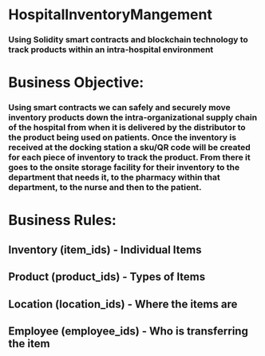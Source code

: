 # HospitalInventoryMangement

### Using Solidity smart contracts and blockchain technology to track products within an intra-hospital environment

# Business Objective: 

### Using smart contracts we can safely and securely move inventory products down the intra-organizational supply chain of the hospital from when it is delivered by the distributor to the product being used on patients. Once the inventory is received at the docking station a sku/QR code will be created for each piece of inventory to track the product. From there it goes to the onsite storage facility for their inventory to the department that needs it, to the pharmacy within that department, to the nurse and then to the patient. 

# Business Rules: 

## Inventory (item_ids) - Individual Items
## Product (product_ids) - Types of Items
## Location (location_ids) - Where the items are
## Employee (employee_ids) - Who is transferring the item